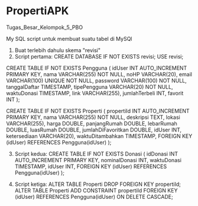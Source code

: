# PropertiAPK
 Tugas_Besar_Kelompok_5_PBO

My SQL script untuk membuat suatu tabel di MySQl
1. Buat terlebih dahulu skema "revisi"
2. Script pertama:
CREATE DATABASE IF NOT EXISTS revisi;
USE revisi;

CREATE TABLE IF NOT EXISTS Pengguna (
    idUser INT AUTO_INCREMENT PRIMARY KEY,
    nama VARCHAR(255) NOT NULL,
    noHP VARCHAR(20),
    email VARCHAR(100) UNIQUE NOT NULL,
    password VARCHAR(100) NOT NULL,
    tanggalDaftar TIMESTAMP,
    tipePengguna VARCHAR(20) NOT NULL,
    waktuDonasi TIMESTAMP,
    link VARCHAR(255),
    jumlahTerbeli INT,
    favorit INT
);

CREATE TABLE IF NOT EXISTS Properti (
    propertiId INT AUTO_INCREMENT PRIMARY KEY,
    nama VARCHAR(255) NOT NULL,
    deskripsi TEXT,
    lokasi VARCHAR(255),
    harga DOUBLE,
    panjangRumah DOUBLE,
    lebarRumah DOUBLE,
    luasRumah DOUBLE,
    jumlahDiFavoritkan DOUBLE,
    idUser INT,
    ketersediaan VARCHAR(20),
    waktuDitambahkan TIMESTAMP,
    FOREIGN KEY (idUser) REFERENCES Pengguna(idUser)
);

3. Script kedua:
CREATE TABLE IF NOT EXISTS Donasi (
    idDonasi INT AUTO_INCREMENT PRIMARY KEY,
    nominalDonasi INT,
    waktuDonasi TIMESTAMP,
    idUser INT,
    FOREIGN KEY (idUser) REFERENCES Pengguna(idUser)
);

4. Script ketiga:
ALTER TABLE Properti DROP FOREIGN KEY propertiId;
ALTER TABLE Properti ADD CONSTRAINT propertiId FOREIGN KEY (idUser) REFERENCES Pengguna(idUser) ON DELETE CASCADE;

